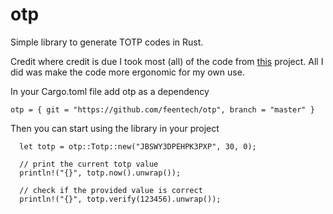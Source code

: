 # otp
Simple library to generate TOTP codes in Rust.

Credit where credit is due I took most (all) of the code from [this](https://github.com/TimDumol/rust-otp) project. All
I did was make the code more ergonomic for my own use.

In your Cargo.toml file add otp as a dependency
```
otp = { git = "https://github.com/feentech/otp", branch = "master" }
```

Then you can start using the library in your project
```
  let totp = otp::Totp::new("JBSWY3DPEHPK3PXP", 30, 0);
  
  // print the current totp value
  println!("{}", totp.now().unwrap());
  
  // check if the provided value is correct
  println!("{}", totp.verify(123456).unwrap());
```
